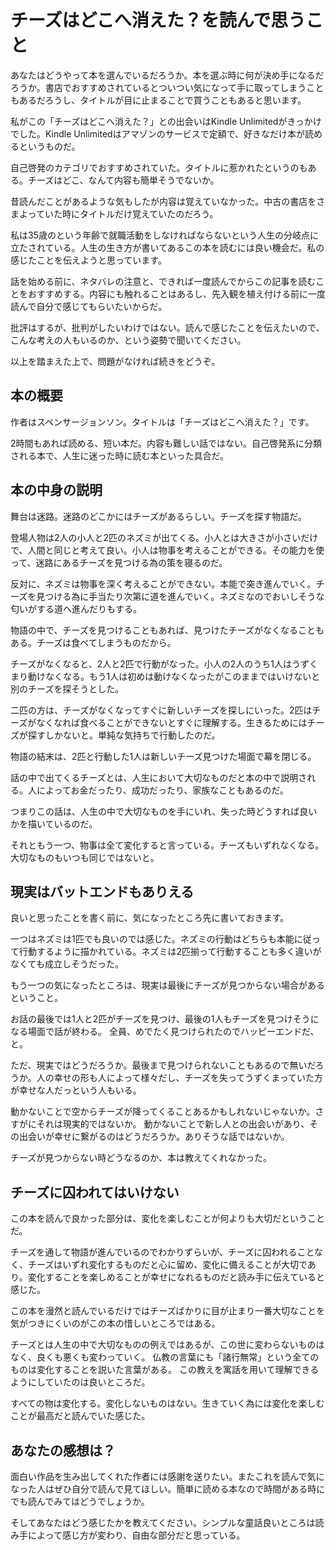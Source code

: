# チーズはどこへ消えた？を読んで思うこと
あなたはどうやって本を選んでいるだろうか。本を選ぶ時に何が決め手になるだろうか。書店でおすすめされているとついつい気になって手に取ってしまうこともあるだろうし、タイトルが目に止まることで買うこともあると思います。

私がこの「チーズはどこへ消えた？」との出会いはKindle Unlimitedがきっかけでした。Kindle Unlimitedはアマゾンのサービスで定額で、好きなだけ本が読めるというものだ。

自己啓発のカテゴリでおすすめされていた。タイトルに惹かれたというのもある。チーズはどこ、なんて内容も簡単そうでないか。

昔読んだことがあるような気もしたが内容は覚えていなかった。中古の書店をさまよっていた時にタイトルだけ覚えていたのだろう。

私は35歳のという年齢で就職活動をしなければならないという人生の分岐点に立たされている。人生の生き方が書いてあるこの本を読むには良い機会だ。私の感じたことを伝えようと思っています。

話を始める前に、ネタバレの注意と、できれば一度読んでからこの記事を読むことをおすすめする。内容にも触れることはあるし、先入観を植え付ける前に一度読んで自分で感じてもらいたいからだ。

批評はするが、批判がしたいわけではない。読んで感じたことを伝えたいので、こんな考えの人もいるのか、という姿勢で聞いてください。

以上を踏まえた上で、問題がなければ続きをどうぞ。

## 本の概要
作者はスペンサージョンソン。タイトルは「チーズはどこへ消えた？」です。

2時間もあれば読める、短い本だ。内容も難しい話ではない。自己啓発系に分類される本で、人生に迷った時に読む本といった具合だ。

## 本の中身の説明
舞台は迷路。迷路のどこかにはチーズがあるらしい。チーズを探す物語だ。

登場人物は2人の小人と2匹のネズミが出てくる。小人とは大きさが小さいだけで、人間と同じと考えて良い。小人は物事を考えることができる。その能力を使って、迷路にあるチーズを見つける為の策を寝るのだ。

反対に、ネズミは物事を深く考えることができない。本能で突き進んでいく。チーズを見つける為に手当たり次第に道を進んでいく。ネズミなのでおいしそうな匂いがする道へ進んだりもする。

物語の中で、チーズを見つけることもあれば、見つけたチーズがなくなることもある。チーズは食べてしまうものだから。

チーズがなくなると、2人と2匹で行動がなった。小人の2人のうち1人はうずくまり動けなくなる。もう1人は初めは動けなくなったがこのままではいけないと別のチーズを探そうとした。

二匹の方は、チーズがなくなってすぐに新しいチーズを探しにいった。2匹はチーズがなくなれば食べることができないとすぐに理解する。生きるためにはチーズが探すしかないと。単純な気持ちで行動したのだ。

物語の結末は、2匹と行動した1人は新しいチーズ見つけた場面で幕を閉じる。

話の中で出てくるチーズとは、人生において大切なものだと本の中で説明される。人によってお金だったり、成功だったり、家族なこともあるのだ。

つまりこの話は、人生の中で大切なものを手にいれ、失った時どうすれば良いかを描いているのだ。

それともう一つ、物事は全て変化すると言っている。チーズもいずれなくなる。大切なものもいつも同じではないと。

## 現実はバットエンドもありえる
良いと思ったことを書く前に、気になったところ先に書いておきます。

一つはネズミは1匹でも良いのでは感じた。ネズミの行動はどちらも本能に従って行動するように描かれている。ネズミは2匹揃って行動することも多く違いがなくても成立しそうだった。

もう一つの気になったところは、現実は最後にチーズが見つからない場合があるということ。

お話の最後では1人と2匹がチーズを見つけ、最後の1人もチーズを見つけそうになる場面で話が終わる。
全員、めでたく見つけられたのでハッピーエンドだ、と。

ただ、現実ではどうだろうか。最後まで見つけられないこともあるので無いだろうか。人の幸せの形も人によって様々だし、チーズを失ってうずくまっていた方が幸せな人だっという人もいる。

動かないことで空からチーズが降ってくることあるかもしれないじゃないか。さすがにそれは現実的ではないか。
動かないことで新し人との出会いがあり、その出会いが幸せに繋がるのはどうだろうか。ありそうな話ではないか。

チーズが見つからない時どうなるのか、本は教えてくれなかった。

## チーズに囚われてはいけない
この本を読んで良かった部分は、変化を楽しむことが何よりも大切だということだ。

チーズを通して物語が進んでいるのでわかりずらいが、チーズに囚われることなく、チーズはいずれ変化するものだと心に留め、変化に備えることが大切であり。変化することを楽しめることが幸せになれるものだと読み手に伝えていると感じた。

この本を漫然と読んでいるだけではチーズばかりに目が止まり一番大切なことを気がつきにくいのがこの本の惜しいところではある。

チーズとは人生の中で大切なものの例えではあるが、この世に変わらないものはなく、良くも悪くも変わっていく。
仏教の言葉にも「諸行無常」という全てのものは変化することを説いた言葉がある。
この教えを寓話を用いて理解できるようにしていたのは良いところだ。

すべての物は変化する。変化しないものはない。生きていく為には変化を楽しむことが最高だと読んでいた感じた。

## あなたの感想は？
面白い作品を生み出してくれた作者には感謝を送りたい。またこれを読んで気になった人はぜひ自分で読んで見てほしい。簡単に読める本なので時間がある時にでも読んでみてはどうでしょうか。

そしてあなたはどう感じたかを教えてください。シンプルな童話良いところは読み手によって感じ方が変わり、自由な部分だと思っている。
